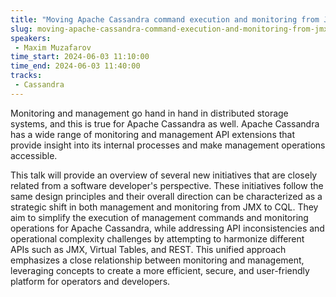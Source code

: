 ```yaml
---
title: "Moving Apache Cassandra command execution and monitoring from JMX to CQL: A Developer's Overview"
slug: moving-apache-cassandra-command-execution-and-monitoring-from-jmx-to-cql-a-developer-s-overview
speakers:
 - Maxim Muzafarov
time_start: 2024-06-03 11:10:00
time_end: 2024-06-03 11:40:00
tracks:
 - Cassandra
---
```


Monitoring and management go hand in hand in distributed storage systems, and this is true for Apache Cassandra as well. Apache Cassandra has a wide range of monitoring and management API extensions that provide insight into its internal processes and make management operations accessible.
 
 
 
 This talk will provide an overview of several new initiatives that are closely related from a software developer's perspective. These initiatives follow the same design principles and their overall direction can be characterized as a strategic shift in both management and monitoring from JMX to CQL. They aim to simplify the execution of management commands and monitoring operations for Apache Cassandra, while addressing API inconsistencies and operational complexity challenges by attempting to harmonize different APIs such as JMX, Virtual Tables, and REST. This unified approach emphasizes a close relationship between monitoring and management, leveraging concepts to create a more efficient, secure, and user-friendly platform for operators and developers.